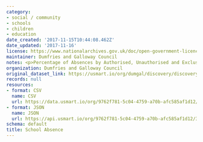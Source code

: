 ```yaml
---
category:
- social / community
- schools
- children
- education
date_created: '2017-11-15T10:44:08.462Z'
date_updated: '2017-11-16'
license: https://www.nationalarchives.gov.uk/doc/open-government-licence/version/3/
maintainer: Dumfries and Galloway Council
notes: <p>Percentage of Absences by Authorised, Unauthorised and Exclusions</p>
organization: Dumfries and Galloway Council
original_dataset_link: https://usmart.io/org/dumgal/discovery/discovery-view-detail/c593551e-56da-46e8-8b8f-7d81e5343964
records: null
resources:
- format: CSV
  name: CSV
  url: https://data.usmart.io/org/9762f781-5c04-4759-a70b-afc585af1d12/resource?resourceGUID=3dcfc9aa-b1eb-41f7-8385-1ccfa420e303
- format: JSON
  name: JSON
  url: https://api.usmart.io/org/9762f781-5c04-4759-a70b-afc585af1d12/343e83eb-7841-4eb5-a73a-61047ee6d823/1/urql
schema: default
title: School Absence
---
```

